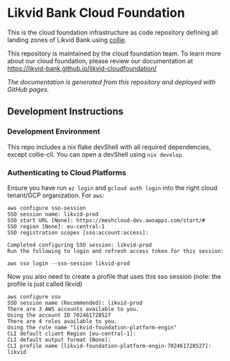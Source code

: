# Likvid Bank Cloud Foundation

This is the cloud foundation infrastructure as code repository defining all landing zones of Likvid Bank
using [collie](https://collie.cloudfoundation.org/).

This repository is maintained by the cloud foundation team. To learn more about our cloud foundation, please
review our documentation at https://likvid-bank.github.io/likvid-cloudfoundation/

*The documentation is generated from this repository and deployed with GitHub pages.*

## Development Instructions

### Development Environment

This repo includes a nix flake devShell with all required dependencies, except collie-cli.
You can open a devShell using `nix develop`.

### Authenticating to Cloud Platforms

Ensure you have run `az login` and `gcloud auth login` into the right cloud tenant/GCP organization.
For `aws`:

```shellsession
aws configure sso-session
SSO session name: likvid-prod
SSO start URL [None]: https://meshcloud-dev.awsapps.com/start/#
SSO region [None]: eu-central-1
SSO registration scopes [sso:account:access]:

Completed configuring SSO session: likvid-prod
Run the following to login and refresh access token for this session:

aws sso login --sso-session likvid-prod
```

Now you also need to create a profile that uses this sso session (note: the profile is just called likvid)

```shellsession
aws configure sso
SSO session name (Recommended): likvid-prod
There are 3 AWS accounts available to you.
Using the account ID 702461728527
There are 4 roles available to you.
Using the role name "likvid-foundation-platform-engin"
CLI default client Region [eu-central-1]:
CLI default output format [None]:
CLI profile name [likvid-foundation-platform-engin-702461728527]: likvid
```
